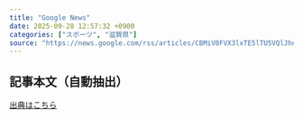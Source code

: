 ```yaml
---
title: "Google News"
date: 2025-09-28 12:57:32 +0900
categories: ["スポーツ", "滋賀県"]
source: "https://news.google.com/rss/articles/CBMiV0FVX3lxTE5lTU5VQlJheGNWdnBsaGtvQU5JMGh6cDB1Xzl2c05VSmFHUVpLQkUzdXpPWUhnQ2NrdUoyc0xtMlg3RWh5cnFQbTYwYm9NRDAwcWZBT0NCOA?oc=5"
---
```


## 記事本文（自動抽出）
<body class="y0K44d EA71Tc" id="readabilityBody"></body>

[出典はこちら](https://news.google.com/rss/articles/CBMiV0FVX3lxTE5lTU5VQlJheGNWdnBsaGtvQU5JMGh6cDB1Xzl2c05VSmFHUVpLQkUzdXpPWUhnQ2NrdUoyc0xtMlg3RWh5cnFQbTYwYm9NRDAwcWZBT0NCOA?oc=5)
